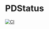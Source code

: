 # PDStatus

[![CI](https://github.com/winebarrel/PDStatus/actions/workflows/ci.yml/badge.svg)](https://github.com/winebarrel/PDStatus/actions/workflows/ci.yml)
